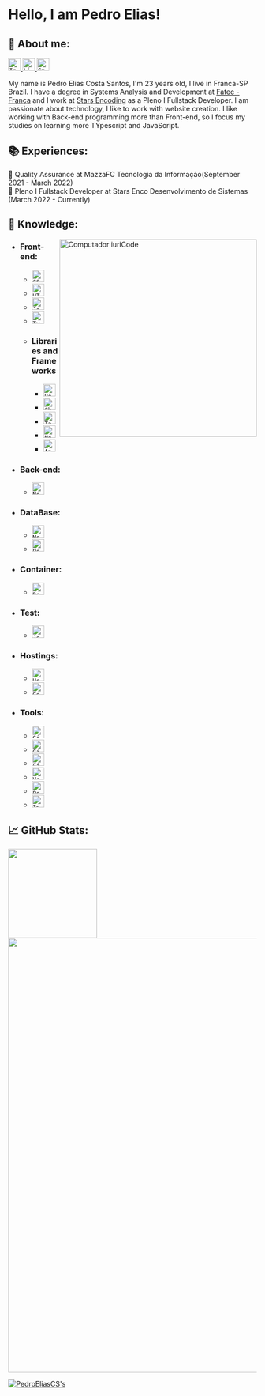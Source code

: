 # <b> Hello, I am Pedro Elias! </b>

## <b> 💬 About me:</b>

<p align="left">

  <a href="https://www.instagram.com/pedroeliascs/">
    <code><img height="25" src="https://img.shields.io/badge/Instagram-d9408a?style=flat&logo=Instagram&logoColor=white&link=https://www.instagram.com/pedroeliascs/" alt="Instagram"/></code>
  </a>
  <a href="https://www.linkedin.com/in/pedro-elias-costa-santos-8687b018b" alt="Linkedin">
    <code><img height="25" src="https://img.shields.io/badge/Linkedin-264de4?style=flat&logo=Linkedin&logoColor=white&link=www.linkedin.com/in/pedro-elias-costa-santos-8687b018b" alt="Linkedin"/></code>
  </a>
  <a href="mailto:peedro_eliias@hotmail.com" alt="Gmail">
    <code><img height="25" src="https://img.shields.io/badge/Gmail-FF0000?style=flat&logo=Gmail&logoColor=white" alt="Gmail"/></code>
  </a>

</p>

My name is Pedro Elias Costa Santos, I'm 23 years old, I live in Franca-SP Brazil. I have a degree in Systems Analysis and Development at <a href = "https://site.fatecfranca.edu.br/"> Fatec - Franca</a> and I work at <a href = "https://www.encodingstars.com/">Stars Encoding</a> as a Pleno I Fullstack Developer. I am passionate about technology, I like to work with website creation. I like working with Back-end programming more than Front-end, so I focus my studies on learning more TYpescript and JavaScript.

## 📚 Experiences:

<p align="left">
📌 Quality Assurance at MazzaFC Tecnologia da Informação(September 2021 - March 2022)
<br>📌 Pleno I Fullstack Developer at Stars Enco Desenvolvimento de Sistemas (March 2022 - Currently)</p>

## <b> 📖 Knowledge:</b>

<img src="https://raw.githubusercontent.com/MicaelliMedeiros/micaellimedeiros/master/image/computer-illustration.png" min-width="400px" max-width="400px" width="400px" align="right" alt="Computador iuriCode">

- ### <b> Front-end: </b>

  - <code><img height="25" src="https://img.shields.io/badge/CSS3-264de4?style=flat&logo=css3&logoColor=white" alt="CSS3"/></code>
  - <code><img height="25" src="https://img.shields.io/badge/HTML5-dd4b25?style=flat&logo=html5&logoColor=white" alt="HTML5"/></code>
  - <code><img height="25" src="https://img.shields.io/badge/JavaScript-F7DF1E?style=flat&logo=javascript&logoColor=black" alt="JavaScript"/></code>
  - <code><img height="25" src="https://img.shields.io/badge/TypeScript-007acc?style=flat&logo=typescript&&logoColor=black" alt="TypeScript"/></code>
  <!-- + <code><img height="25" src="https://img.shields.io/badge/SASS-ce679a?style=flat&logo=sass&logoColor=white" alt="sass"/></code> -->

  * ### <b> Libraries and Frameworks </b>

    - <code><img height="25" src="https://img.shields.io/badge/React-000000?style=flat&logo=React" alt="React"/></code>
    - <code><img height="25" src="https://img.shields.io/badge/Chakra UI-ffffff?style=flat&logo=chakraui" alt="Chakra UI"/></code>
    - <code><img height="25" src="https://img.shields.io/badge/Tailwind CSS-ffffff?style=flat&logo=tailwindcss" alt="Tailwind CSS"/></code>
    - <code><img height="25" src="https://img.shields.io/badge/Next.JS-000000?style=flat&logo=Next.JS" alt="Next.JS"/></code>
    - <code><img height="25" src="https://img.shields.io/badge/Angular-ffffff?style=flat&logo=Angular&logoColor=dd0031" alt="Angular"/></code>

- ### <b> Back-end: </b>

  - <code><img height="25" src="https://img.shields.io/badge/NodeJs-sucess?style=flat&logo=node.js&logoColor=white" alt="NodeJs"/></code>

- ### <b> DataBase: </b>

  <!-- - <code><img height="25" src="https://img.shields.io/badge/MariaDB-000000?style=flat&logo=mariaDB" alt="MariaDB"/></code> -->

  - <code><img height="25" src="https://img.shields.io/badge/MongoDB-000000?style=flat&logo=mongodb" alt="MongoDB"/></code>
  - <code><img height="25" src="https://img.shields.io/badge/PostgreSQL-000000?style=flat&logo=PostgreSQL" alt="PostgreSQL"/></code>

- ### <b> Container: </b>

  - <code><img height="25" src="https://img.shields.io/badge/Docker-000000?style=flat&logo=Docker" alt="Docker"/></code>
  <!-- + <code><img height="25" src="https://img.shields.io/badge/Kubernetes-000000?style=flat&logo=Kubernetes" alt="Kubernetes"/></code> -->

- ### <b> Test: </b>

  - <code><img height="25" src="https://img.shields.io/badge/Jest-323330?style=for-the-badge&logo=Jest&logoColor=white" alt="Jest"/></code>
  <!--
  - <code><img height="25" src="https://img.shields.io/badge/Jest-000?style=flat&logo=Jest&logoColor=c63d14" alt="Jest"/></code>
  - <code><img height="25" src="https://img.shields.io/badge/Jenkins-fff?style=flat&logo=Jenkins&logoColor=000" alt="Jenkins"/></code>
  - <code><img height="25" src="https://img.shields.io/badge/Selenium-FFF?style=flat&logo=Selenium" alt="Selenium"/></code> -->

- ### <b> Hostings: </b>

  - <code><img height="25" src="https://img.shields.io/badge/Heroku-000?style=flat&logo=Heroku&logoColor=9f7cbe" alt="Heroku"/></code>
  - <code><img height="25" src="https://img.shields.io/badge/Google Cloud-000?style=flat&logo=GoogleCloud&logoColor=" alt="Google Cloud"/></code>

- ### <b> Tools: </b>
  - <code><img height="25" src="https://img.shields.io/badge/Git-000?style=flat&logo=Git" alt="Git"/></code>
  - <code><img height="25" src="https://img.shields.io/badge/Gitlab-000?style=flat&logo=Gitlab" alt="Gitlab"/></code>
  - <code><img height="25" src="https://img.shields.io/badge/Figma-000000?style=flat&logo=figma" alt="Figma"/></code>
  - <code><img height="25" src="https://img.shields.io/badge/-VSCode-171615?style=flat&logo=Visual+Studio+Code&logoColor=white&color=0384fc" alt="Vs"/></code>
  - <code><img height="25" src="https://img.shields.io/badge/-Postman-ffffff?style=flat&logo=Postman" alt="Postman"/></code>
  - <code><img height="25" src="https://img.shields.io/badge/-Insomnia-fff?style=flat&logo=Insomnia&logoColor=624FC5" alt="Insomnia"/></code>
  <!--- <code><img height="25" src="https://img.shields.io/badge/-Rider-f8883d?style=flat&logo=Rider&logoColor=black" alt="Rider"/></code>
  - <code><img height="25" src="https://img.shields.io/badge/-WebStorm-07adf4?style=flat&logo=WebStorm&logoColor=black" alt="WebStorm"/></code>
  - <code><img height="25" src="https://img.shields.io/badge/-Visual Studio-bf90f3?style=flat&logo=Visual Studio" alt="Visual Studio"/></code> -->

## <b>📈 GitHub Stats:</b>

<div align="left">

<!-- ![PedroEliasCS's GitHub stats](https://github-readme-stats.vercel.app/api?username=PedroEliasCS&show_icons=true&theme=dracula&hide_border=true&include_all_commits=true&count_private=true) -->
<a href="https://github.com/PedroEliasCS">
<img height="180em" src="https://github-readme-stats.vercel.app/api?username=PedroEliasCS&show_icons=true&theme=dracula&hide_border=true&include_all_commits=true&count_private=true">

<image width="880em" src="https://github-profile-summary-cards.vercel.app/api/cards/profile-details?username=PedroEliasCS&theme=dracula">

<!-- [![PedroEliasCS's wakatime stats](https://github-readme-stats.vercel.app/api/wakatime?username=PedroEliasCS&layout=compact&theme=dracula&hide_border=true)](https://github.com/anuraghazra/github-readme-stats) -->

[![PedroEliasCS's](http://github-profile-summary-cards.vercel.app/api/cards/repos-per-language?username=PedroEliasCS&theme=dracula)](https://github.com/vn7n24fzkq/github-profile-summary-cards)
